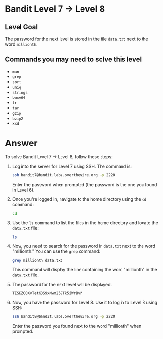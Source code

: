 # Bandit Level 7 → Level 8

## Level Goal

The password for the next level is stored in the file `data.txt` next to the word `millionth`.

## Commands you may need to solve this level

- `man`
- `grep`
- `sort`
- `uniq`
- `strings`
- `base64`
- `tr`
- `tar`
- `gzip`
- `bzip2`
- `xxd`

# Answer

To solve Bandit Level 7 → Level 8, follow these steps:

1. Log into the server for Level 7 using SSH. The command is:

   ```bash
   ssh bandit7@bandit.labs.overthewire.org -p 2220
   ```

   Enter the password when prompted (the password is the one you found in Level 6).

2. Once you're logged in, navigate to the home directory using the `cd` command:

   ```bash
   cd
   ```

3. Use the `ls` command to list the files in the home directory and locate the `data.txt` file:

   ```bash
   ls
   ```

4. Now, you need to search for the password in `data.txt` next to the word "millionth." You can use the `grep` command:

   ```bash
   grep millionth data.txt
   ```

   This command will display the line containing the word "millionth" in the `data.txt` file.

5. The password for the next level will be displayed.

   ```
   TESKZC0XvTetK0S9xNwm25STk5iWrBvP
   ```

6. Now, you have the password for Level 8. Use it to log in to Level 8 using SSH:

   ```bash
   ssh bandit8@bandit.labs.overthewire.org -p 2220
   ```

   Enter the password you found next to the word "millionth" when prompted.
